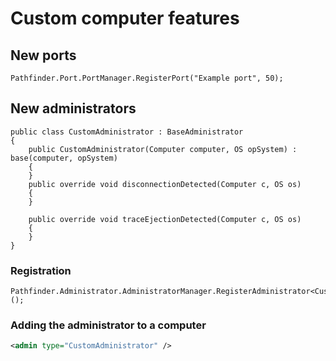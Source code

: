 # Custom computer features

## New ports

```CSharp
Pathfinder.Port.PortManager.RegisterPort("Example port", 50);
```

## New administrators

```CSharp
public class CustomAdministrator : BaseAdministrator
{
    public CustomAdministrator(Computer computer, OS opSystem) : base(computer, opSystem)
    {
    }
    public override void disconnectionDetected(Computer c, OS os)
    {
    }

    public override void traceEjectionDetected(Computer c, OS os)
    {
    }
}
```

### Registration

```CSharp
Pathfinder.Administrator.AdministratorManager.RegisterAdministrator<CustomAdministrator>();
```

### Adding the administrator to a computer

```XML
<admin type="CustomAdministrator" />
```
